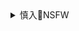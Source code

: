 <details><summary>慎入🔞NSFW</summary>

Not Safe For Work
![](https://upload.wikimedia.org/wikipedia/commons/thumb/d/d3/Biohazard_Symbol_Specification.png/210px-Biohazard_Symbol_Specification.png)

<details><summary><b>风险自理Use At Your Own Risk🈲</summary>

### 肖jh金融帝国陨落：监管机构接管“明天系”公司
https://cn.nytimes.com/business/20200720/china-xiao-jianhua/

香港——肖jh曾是一个对zg统治精英来说被信任的金融家，代表着自由的资本主义时代。

但三年前，他从香港一家豪华酒店被抓走，失踪于zgj方的羁押下。如今，随着zg发出强烈信号，表明由债务推动的放肆时代已经结束，肖jh打造出来的金融帝国正在被北京当局拆毁。

上周五，zg两家监管机构宣布，已采取联合行动接管了明天控股集团（简称“明天系”）旗下几家价值数千亿美元的公司。肖jh曾掌管明天集团长达20多年。

zg银行保险监督管理委员会表示，已接管了与明天系有关的四家保险公司和两家信托公司。同时，zg证监会表示，已接管了两家证券公司和一家期货公司，证监会指控这些公司隐瞒实际控制人或持股比例。

通过这些接管，zg最高领d层正在使一个代表着自由金融时代的关键人物就范，在那个时代，富有的企业高管们利用他们的政治人脉打造出大型企业，在国内外收购了引人注目的资产。但接管的做法也冒着与一位知道zg统治阶层秘密财富的大亨公开摊牌的风险。

从很多方面来看，肖jh及其金融帝国的命运早在2017年1月27日凌晨就已成定论。那天，十几名男子将肖jh绑在轮椅上从香港四季酒店带走，交给zg大l的警方。

自那以后，一直没有关于他下落的官方说法，但知情人士说，他被软禁在家。周六，明天集团首次证实了肖jh在zg大陆，并说他在配合政府重组企业集团。

早在zg上个月颁布港区国安法，对香港加强控制之前，肖jh的失踪就已打破了人们对半自治香港的工商界不受zg当局控制的幻想。肖jh的失踪也让zg的z治阶层不寒而栗，zg领导人xjp发起的严厉反腐败运动已让他们紧张。

多年来，肖jh的明天系及其旗下的众多公司一直是人们猜测不解的谜团，因为该集团的最终所有权隐藏在一层层空壳公司的背后。

但明天集团周六在社交媒体上发布的一份措辞严厉的声明中确认，它是被接管的所有九家公司的拥有者，声明对其所谓的“恶意诋毁”进行了反击。

明天集团还指责政府不允许公司开展正常业务，夸大了那九家公司的风险，表明肖jh仍可能不会就此认输。明天集团说，政府“不遗余力地推动接管”。

声明迅速遭到审查者的删除，有关声明的英文报道由《连线》(The Wire)最先发表。

zg正试图在疲软的经济中找到问题所在。zg经济曾在几十年的时间里靠大举借债增长。银行监管机构已在最近几周里清理了一些大亨和其他股东，他们被指控将银行和保险公司作为自己的个人取款机。

除肖jh外，北j还盯上了吴xh。吴小晖娶了zg前领d人邓xp平的外孙女，他曾声名显赫，买下华尔道夫酒店。2018年，吴xh的保险公司安邦集团被接管，他发现自己成了政府的打击对象。他后来承认犯有欺骗投资者罪，被判处18年有期徒刑。

肖jh及其进行的商业交易——其中大部分隐藏在明天集团俄罗斯套娃式的层层掩盖之下——展示了zg商界和政治精英之间的亲密关系。

肖jh出身卑微，后来考上了著名的北京大学。事实证明，上北大对他进入金融界至关重要。1989年，在同学们涌入天安门广场要求民主，zg发生政治动荡的时候，肖jh曾担任北大的官方学生会主席。

据说肖jh在运动中一直保持低调，甚至一度与校方合作，试图缓和学运的紧张局势，但后来军队ss了数百甚至更多人，zy了这场运动。

毕业后，肖jh进入了金融领域，他从gj支持的母校得到了一笔投资，开始了一个早期的商业项目。差不多在同时，他成立了明天集团。

他利用明天集团帮助喜欢躲在暗处的z治精英和zg富人做生意。他帮助xjp的姐姐做成了几笔交易，还帮助过贾ql的女婿，贾ql当时是zg最高决策机构的成员。

在肖jh把公司做大的同时，zg于20世纪90年代和21世纪头10年进入了经济扩张和私有化的最佳时期。

肖jh在明天集团的旗号下，积聚了涉及zg经济各个领域的几家公司的股份，包括在受到严格控制的银行业和保险业，以及稀有金属、煤炭和房地产等行业。该集团投资了zg一些最大的公司，包括保险巨头平安，以及哈尔滨银行、兴业银行和华夏银行等银行。

上周五被接管的公司包括华夏银行旗下的华夏人寿。

肖jh在这个过程中变得富裕起来——据估计，他的财富高达58亿美元。

xjp在2012年担任zg最高领d人后立誓严惩腐败，要“老虎苍蝇“一起打。肖jh被贴上了“老虎”的标签。

但考虑到xjp的反腐热情，他与肖jh之间的一个联系令人尴尬。

据《纽约时报》的一篇调查报道，肖jh出面购买了xjp的姐姐和姐夫拥有的一家投资公司的股份。肖jh的一名发言人曾在2014年对时报说，夫妇俩那样做是“为了家人”。

与明天集团有关系的包商银行去年被zgz府接管。

与明天集团有关系的包商银行去年被zgz府接管。 GIULIA MARCHI/BLOOMBERG

最终，明天集团大到足以威胁zg金融体系稳定的程度。最突出的例子是它在包商银行的持股，集团曾用这家银行帮助数十家公司融资。

包商银行向明天集团旗下公司发放的贷款一直没有入银行的账簿，直到最近。去年，这家银行被发现已濒临破产。当局介入接管了包商银行，这是政府20年来首次接管银行。

数万亿美元的债务隐藏在zg金融体系的表面之下，其中许多是包商银行最大股东进行的那种账外交易。去年还有两家大银行倒闭，政府不得不出手施救。许多专家担心，为数不少的银行都是定时炸弹。

尽管发生了接管，明天集团在周六的声明中对其未来表达了信心。

“三年坎坷路，信念依旧在，”声明说。“我们亦相信，所有的付出都会有回报，明天集团会得到公平公正、守信重诺的结果。

</details>
</details>
